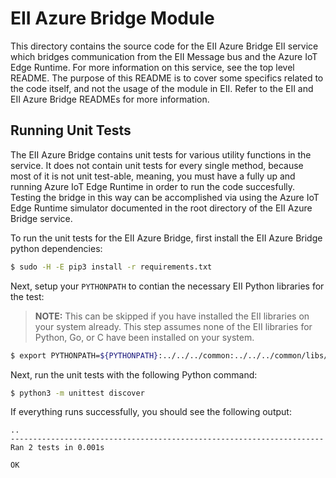 EII Azure Bridge Module
=======================

This directory contains the source code for the EII Azure Bridge EII service
which bridges communication from the EII Message bus and the Azure IoT Edge
Runtime. For more information on this service, see the top level README. The
purpose of this README is to cover some specifics related to the code itself,
and not the usage of the module in EII. Refer to the EII and EII Azure Bridge
READMEs for more information.

## Running Unit Tests

The EII Azure Bridge contains unit tests for various utility functions in the
service. It does not contain unit tests for every single method, because most
of it is not unit test-able, meaning, you must have a fully up and running Azure
IoT Edge Runtime in order to run the code succesfully. Testing the bridge in
this way can be accomplished via using the Azure IoT Edge Runtime simulator
documented in the root directory of the EII Azure Bridge service.

To run the unit tests for the EII Azure Bridge, first install the EII Azure
Bridge python dependencies:

```sh
$ sudo -H -E pip3 install -r requirements.txt
```

Next, setup your `PYTHONPATH` to contian the necessary EII Python libraries for
the test:

> **NOTE:** This can be skipped if you have installed the EII libraries on your
> system already. This step assumes none of the EII libraries for Python, Go,
> or C have been installed on your system.

```sh
$ export PYTHONPATH=${PYTHONPATH}:../../../common:../../../common/libs/ConfigManager/python
```

Next, run the unit tests with the following Python command:

```sh
$ python3 -m unittest discover
```

If everything runs successfully, you should see the following output:

```
..
----------------------------------------------------------------------
Ran 2 tests in 0.001s

OK
```
